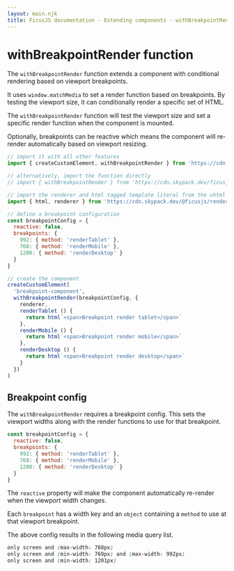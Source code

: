 ```yaml
---
layout: main.njk
title: FicusJS documentation - Extending components - withBreakpointRender function
---
```

# withBreakpointRender function

The `withBreakpointRender` function extends a component with conditional rendering based on viewport breakpoints.

It uses `window.matchMedia` to set a render function based on breakpoints. By testing the viewport size, it can conditionally render a specific set of HTML.

The `withBreakpointRender` function will test the viewport size and set a specific render function when the component is mounted.

Optionally, breakpoints can be reactive which means the component will re-render automatically based on viewport resizing.

```js
// import it with all other features
import { createCustomElement, withBreakpointRender } from 'https://cdn.skypack.dev/ficusjs@3'

// alternatively, import the function directly
// import { withBreakpointRender } from 'https://cdn.skypack.dev/ficusjs@3/with-breakpoint-render'

// import the renderer and html tagged template literal from the uhtml renderer
import { html, renderer } from 'https://cdn.skypack.dev/@ficusjs/renderers@3/uhtml'

// define a breakpoint configuration
const breakpointConfig = {
  reactive: false,
  breakpoints: {
    992: { method: 'renderTablet' },
    768: { method: 'renderMobile' },
    1200: { method: 'renderDesktop' }
  }
}

// create the component
createCustomElement(
  'breakpoint-component',
  withBreakpointRender(breakpointConfig, {
    renderer,
    renderTablet () {
      return html`<span>Breakpoint render tablet</span>`
    },
    renderMobile () {
      return html`<span>Breakpoint render mobile</span>`
    },
    renderDesktop () {
      return html`<span>Breakpoint render desktop</span>`
    }
  })
)
```

## Breakpoint config

The `withBreakpointRender` requires a breakpoint config. This sets the viewport widths along with the render functions to use for that breakpoint.

```js
const breakpointConfig = {
  reactive: false,
  breakpoints: {
    992: { method: 'renderTablet' },
    768: { method: 'renderMobile' },
    1200: { method: 'renderDesktop' }
  }
}
```

The `reactive` property will make the component automatically re-render when the viewport width changes.

Each `breakpoint` has a width key and an `object` containing a `method` to use at that viewport breakpoint.

The above config results in the following media query list.

```css
only screen and (max-width: 768px)
only screen and (min-width: 769px) and (max-width: 992px)
only screen and (min-width: 1201px)
```
